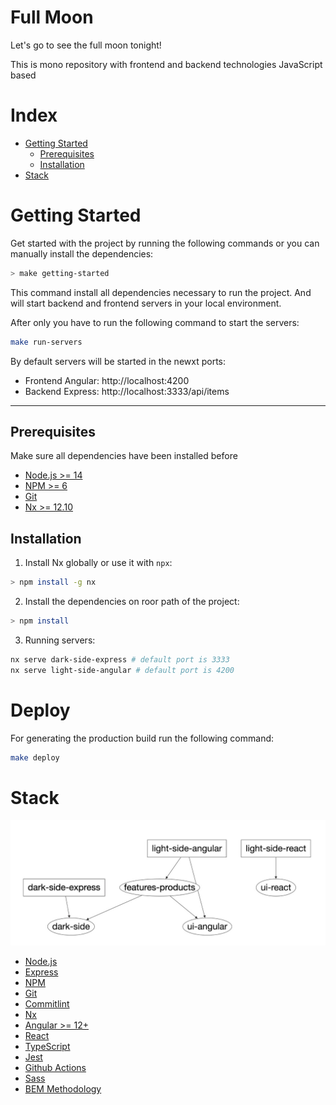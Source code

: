 # Full Moon

Let's go to see the full moon tonight!

This is mono repository with frontend and backend technologies JavaScript based

# Index

- [Getting Started](#getting-started)
  - [Prerequisites](#prerequisites)
  - [Installation](#installation)
- [Stack](#stack)

# Getting Started

Get started with the project by running the following commands or you can manually install the dependencies:

```bash
> make getting-started
```

This command install all dependencies necessary to run the project.
And will start backend and frontend servers in your local environment.

After only you have to run the following command to start the servers:

```bash
make run-servers
```

By default servers will be started in the newxt ports:

- Frontend Angular: http://localhost:4200
- Backend Express: http://localhost:3333/api/items

---

## Prerequisites

Make sure all dependencies have been installed before

- [Node.js >= 14](https://nodejs.org/)
- [NPM >= 6](https://www.npmjs.com/)
- [Git](https://git-scm.com/)
- [Nx >= 12.10](https://nx.dev/)

## Installation

1. Install Nx globally or use it with `npx`:

```bash
> npm install -g nx
```

2. Install the dependencies on roor path of the project:

```bash
> npm install
```

3. Running servers:

```bash
nx serve dark-side-express # default port is 3333
nx serve light-side-angular # default port is 4200
```

# Deploy

For generating the production build run the following command:

```bash
make deploy
```

# Stack

![alt text](./project-graph.jpg)

- [Node.js](https://nodejs.org/)
- [Express](https://expressjs.com/)
- [NPM](https://www.npmjs.com/)
- [Git](https://git-scm.com/)
- [Commitlint](https://commitlint.js.org/)
- [Nx](https://nx.dev/)
- [Angular >= 12+](https://angular.io/)
- [React](https://reactjs.org/)
- [TypeScript](https://www.typescriptlang.org/)
- [Jest](https://jestjs.io/)
- [Github Actions](https://github.com/Caxvalencia/full-moon/actions)
- [Sass](https://sass-lang.com/)
- [BEM Methodology](http://getbem.com/)
